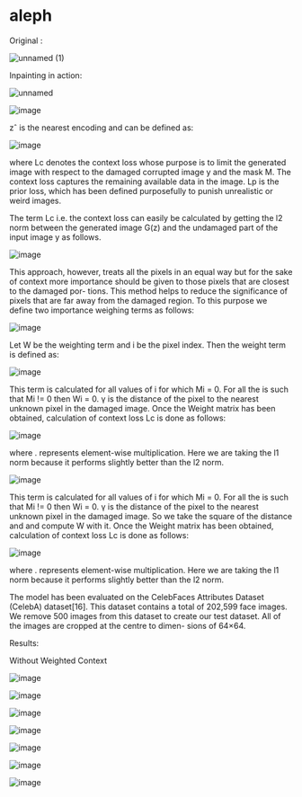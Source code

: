 # aleph


Original :


![unnamed (1)](https://user-images.githubusercontent.com/58873465/194727703-01919212-873b-4bfd-96ad-c8d4e4a74cc2.jpg)



Inpainting in action:




![unnamed](https://user-images.githubusercontent.com/58873465/194727681-d41be46e-1ce3-4afa-b7d2-5faf68930526.gif)


![image](https://user-images.githubusercontent.com/58873465/194726873-aa2fbc18-8625-4122-aee9-10370265d9a8.png)



zˆ is the nearest encoding and can be defined as:


![image](https://user-images.githubusercontent.com/58873465/194727117-197a227a-6283-4421-b37c-41ff7d679624.png)



where Lc denotes the context loss whose purpose is to limit the generated image with
respect to the damaged corrupted image y and the mask M. The context loss captures
the remaining available data in the image.
Lp is the prior loss, which has been defined purposefully to punish unrealistic or weird
images.


The term Lc i.e. the context loss can easily be calculated
by getting the l2 norm between the generated image G(z) and the undamaged part of
the input image y as follows.

![image](https://user-images.githubusercontent.com/58873465/194727222-b42227ed-d45e-4c06-9da0-052527c1035d.png)


This approach, however, treats all the pixels in an equal way but for the sake of context
more importance should be given to those pixels that are closest to the damaged por-
tions. This method helps to reduce the significance of pixels that are far away from the
damaged region. To this purpose we define two importance weighing terms as follows:

![image](https://user-images.githubusercontent.com/58873465/194727373-38141f06-9447-453f-8aba-b3b790361d9e.png)


Let W be the weighting term and i be the pixel index. Then the weight term is defined
as:

![image](https://user-images.githubusercontent.com/58873465/194727400-a87b2b80-8f9e-4596-a797-0b8c632959c5.png)


This term is calculated for all values of i for which Mi = 0. For all the is such that
Mi != 0 then Wi = 0. γ is the distance of the pixel to the nearest unknown pixel in the
damaged image. Once the Weight matrix has been obtained, calculation of context loss
Lc is done as follows:

![image](https://user-images.githubusercontent.com/58873465/194727446-67cb3b26-5f5f-48d3-a0ab-bcc99d146fd3.png)


where . represents element-wise multiplication. Here we are taking the l1 norm because it performs slightly better than the l2 norm.


![image](https://user-images.githubusercontent.com/58873465/194727494-1865878a-5fae-4e76-90af-15d48acb863b.png)



This term is calculated for all values of i for which Mi = 0. For all the is such that
Mi != 0 then Wi = 0. γ is the distance of the pixel to the nearest unknown pixel in the
damaged image. So we take the square of the distance and and compute W with it.
Once the Weight matrix has been obtained, calculation of context loss Lc is done as
follows:


![image](https://user-images.githubusercontent.com/58873465/194727528-6dc48108-4b7d-49ad-a085-76e2d374ff84.png)


where . represents element-wise multiplication. Here we are taking the l1 norm because it performs slightly better than the l2 norm.




The model has been evaluated on the CelebFaces Attributes Dataset (CelebA) dataset[16].
This dataset contains a total of 202,599 face images. We remove 500 images from this
dataset to create our test dataset. All of the images are cropped at the centre to dimen-
sions of 64×64.





 
Results:

Without Weighted Context


![image](https://user-images.githubusercontent.com/58873465/194728030-bf6b28e4-a2fc-42c0-b4ce-4c16c2b513dc.png)



![image](https://user-images.githubusercontent.com/58873465/194728125-249cf5e6-c92d-4d09-b53f-12ddfe08ddd7.png)



![image](https://user-images.githubusercontent.com/58873465/194728151-6fcc28e5-3e7c-4a7a-be93-58444c0181ba.png)



![image](https://user-images.githubusercontent.com/58873465/194728289-db5fab85-5fa9-4639-aa49-eb2534738949.png)



![image](https://user-images.githubusercontent.com/58873465/194728337-fa586a40-67f8-4e3a-baf4-a44e67498b13.png)



![image](https://user-images.githubusercontent.com/58873465/194728351-97ed23ad-01c4-496e-9385-17ef3907e548.png)



![image](https://user-images.githubusercontent.com/58873465/194728361-ac65d71a-c7c2-4ea6-a02d-e75e0279ba2f.png)
















